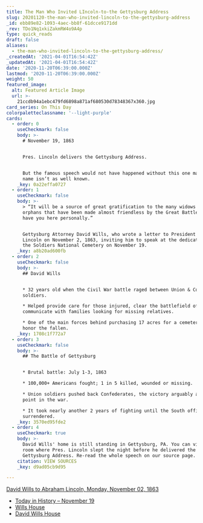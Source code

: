 ```yaml
---
title: The Man Who Invited LIncoln-to-the Gettysburg Address
slug: 20201120-the-man-who-invited-lincoln-to-the-gettysburg-address
_id: ebb89e82-1093-4aec-bb8f-61dcce9171dd
_rev: TDo1Nq1xkiZakmRW4o9A4p
type: quick_reads
draft: false
aliases:
  - the-man-who-invited-lincoln-to-the-gettysburg-address/
_createdAt: '2021-04-01T16:54:42Z'
_updatedAt: '2021-04-01T16:54:42Z'
date: '2020-11-20T06:39:00.000Z'
lastmod: '2020-11-20T06:39:00.000Z'
weight: 50
featured_image:
  alt: Featured Article Image
  url: >-
    21ccdb94a1ebc479fd6898a871af680530d78348367x360.jpg
card_series: On This Day
colorpaletteclassname: '--light-purple'
cards:
  - order: 0
    useCheckmark: false
    body: >-
      # November 19, 1863


      Pres. Lincoln delivers the Gettysburg Address.


      But the famous speech would not have happened without this one man whose
      name isn’t as well known.
    _key: 0a22effa0727
  - order: 1
    useCheckmark: false
    body: >-
      > “It will be a source of great gratification to the many widows and
      orphans that have been made almost friendless by the Great Battle here, to
      have you here personally.”


      Gettysburg Attorney David Wills, who wrote a letter to President Abraham
      Lincoln on November 2, 1863, inviting him to speak at the dedication of
      the Soldiers National Cemetery on November 19.
    _key: a8b20ad600fb
  - order: 2
    useCheckmark: false
    body: >-
      ## David Wills


      * 32 years old when the Civil War battle raged between Union & Confederate
      soldiers.

      * Helped provide care for those injured, clear the battlefield of dead,
      communicate with families looking for missing relatives.

      * One of the main forces behind purchasing 17 acres for a cemetery to
      honor the fallen.
    _key: 1708c1f772a7
  - order: 3
    useCheckmark: false
    body: >-
      ## The Battle of Gettysburg


      * Brutal battle: July 1-3, 1863

      * 100,000+ Americans fought; 1 in 5 killed, wounded or missing.

      * Union soldiers pushed back Confederates, the victory arguably a tipping
      point in the war.

      * It took nearly another 2 years of fighting until the South officially
      surrendered.
    _key: 3570ed95fde2
  - order: 4
    useCheckmark: true
    body: >-
      David Wills' home is still standing in Gettysburg, PA. You can visit the
      room where Pres. Lincoln slept the night before he delivered the
      Gettysburg Address. Re-read the whole speech on our source page.
    citation: VIEW SOURCES
    _key: d9ad05cb9d95

---
```

[David Wills to Abraham Lincoln, Monday, November 02, 1863](https://www.loc.gov/resource/mal.2778100/?sp=1&st=text)

* [Today in History – November 19](https://www.loc.gov/item/today-in-history/november-19/)
* [Wills House](http://www.abrahamlincolnonline.org/lincoln/sites/wills.htm)
* [David Wills House](https://www.nps.gov/gett/planyourvisit/david-wills-house.htm)